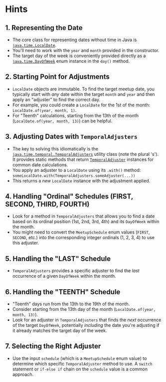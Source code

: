 # Hints

## 1. Representing the Date

- The core class for representing dates without time in Java is [`java.time.LocalDate`][localdate-docs].
- You'll need to work with the `year` and `month` provided in the constructor.
- The target day of the week is conveniently provided directly as a [`java.time.DayOfWeek`][dayofweek-docs] enum instance in the `day()` method.

## 2. Starting Point for Adjustments

- `LocalDate` objects are immutable. To find the target meetup date, you typically start with *any* date within the target `month` and `year` and then apply an "adjuster" to find the correct day.
- For example, you could create a `LocalDate` for the 1st of the month: `LocalDate.of(year, month, 1)`.
- For "Teenth" calculations, starting from the 13th of the month (`LocalDate.of(year, month, 13)`) can be helpful.

## 3. Adjusting Dates with `TemporalAdjusters`

- The key to solving this idiomatically is the [`java.time.temporal.TemporalAdjusters`][temporaladjusters-docs] utility class (note the plural 's'). It provides static methods that return [`TemporalAdjuster`][temporaladjuster-docs] instances for common date calculations.
- You apply an adjuster to a `LocalDate` using its `.with()` method: `someLocalDate.with(TemporalAdjusters.someAdjuster(...))`
- This returns a *new* `LocalDate` instance with the adjustment applied.

## 4. Handling "Ordinal" Schedules (FIRST, SECOND, THIRD, FOURTH)

- Look for a method in `TemporalAdjusters` that allows you to find a date based on its ordinal position (1st, 2nd, 3rd, 4th) and its `DayOfWeek` within the month.
- You might need to convert the `MeetupSchedule` enum values (`FIRST`, `SECOND`, etc.) into the corresponding integer ordinals (1, 2, 3, 4) to use this adjuster.

## 5. Handling the "LAST" Schedule

- `TemporalAdjusters` provides a specific adjuster to find the *last* occurrence of a given `DayOfWeek` within the month.

## 6. Handling the "TEENTH" Schedule

- "Teenth" days run from the 13th to the 19th of the month.
- Consider starting from the 13th day of the month (`LocalDate.of(year, month, 13)`).
- Look for an adjuster in `TemporalAdjusters` that finds the *next* occurrence of the target `DayOfWeek`, potentially *including* the date you're adjusting if it already matches the target day of the week.

## 7. Selecting the Right Adjuster

- Use the input `schedule` (which is a `MeetupSchedule` enum value) to determine which specific `TemporalAdjuster` method to use. A `switch` statement or `if-else if` chain on the `schedule` value is a common approach.

[localdate-docs]: https://docs.oracle.com/javase/8/docs/api/java/time/LocalDate.html
[dayofweek-docs]: https://docs.oracle.com/javase/8/docs/api/java/time/DayOfWeek.html
[temporaladjuster-docs]: https://docs.oracle.com/javase/8/docs/api/java/time/temporal/TemporalAdjuster.html
[temporaladjusters-docs]: https://docs.oracle.com/javase/8/docs/api/java/time/temporal/TemporalAdjusters.html